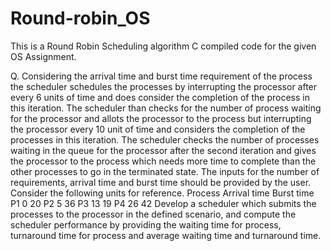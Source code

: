 # Round-robin_OS

This is a Round Robin Scheduling algorithm C compiled code for the given OS Assignment.

Q. Considering the arrival time and burst time requirement of the process the scheduler
schedules the processes by interrupting the processor after every 6 units of time and does
consider the completion of the process in this iteration. The scheduler than checks for the number
of process waiting for the processor and allots the processor to the process but interrupting the
processor every 10 unit of time and considers the completion of the processes in this iteration.
The scheduler checks the number of processes waiting in the queue for the processor after the
second iteration and gives the processor to the process which needs more time to complete than
the other processes to go in the terminated state.
The inputs for the number of requirements, arrival time and burst time should be provided by the
user.
Consider the following units for reference.
Process Arrival time Burst time
P1      0       20
P2      5       36
P3      13      19
P4      26      42
Develop a scheduler which submits the processes to the processor in the defined scenario, and
compute the scheduler performance by providing the waiting time for process, turnaround time
for process and average waiting time and turnaround time.

